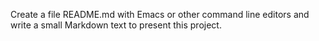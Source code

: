 Create a file README.md with Emacs or other command line editors and write a small Markdown text to present this project.
